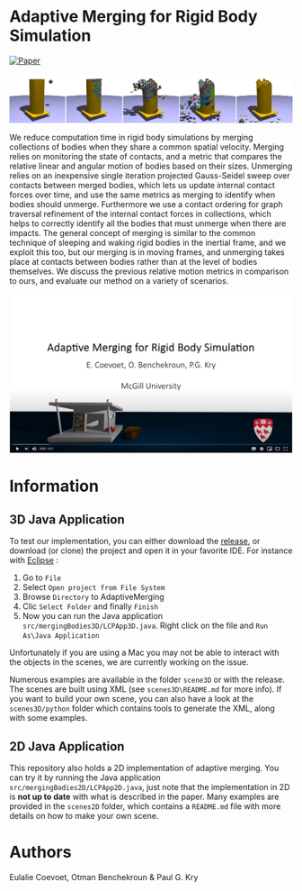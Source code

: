 # Adaptive Merging for Rigid Body Simulation

[![Paper](https://img.shields.io/badge/Paper-ACMSIGGRAPH-yellow.svg)](https://dl.acm.org/doi/abs/10.1145/3386569.3392417?casa_token=IZlqZXM_C4UAAAAA:NigEEUkma3E9g3b4FqSfGPvcbQUqWqTYdnkDnu3mwudu9lgNpOITf0cnMo4qJYIIQQuDzvpO0YUefQ)
<!---[![Slides](https://img.shields.io/badge/Slides-on_google_drive-blue.svg)]()--->

![TowerPlatform](docs/towerplatform.png "A tower on a mobile platform hit by a projectile.")

We reduce computation time in rigid body simulations by merging collections of bodies when they share a common spatial velocity. Merging relies on monitoring the state of contacts, and a metric that compares the relative linear and angular motion of bodies based on their sizes. Unmerging relies on an inexpensive single iteration projected Gauss-Seidel sweep over contacts between merged bodies, which lets us update internal contact forces over time, and use the same metrics as merging to identify when bodies should unmerge. Furthermore we use a contact ordering for graph traversal refinement of the internal contact forces in collections, which helps to correctly identify all the bodies that must unmerge when there are impacts. The general concept of merging is similar to the common technique of sleeping and waking rigid bodies in the inertial frame, and we exploit this too, but our merging is in moving frames, and unmerging takes place at contacts between bodies rather than at the level of bodies themselves. We discuss the previous relative motion metrics in comparison to ours, and evaluate our method on a variety of scenarios.

[![Teaser](docs/youtubevideo.png "Teaser video")](https://www.youtube.com/watch?v=mmVVRVt8EF4)

# Information

## 3D Java Application

To test our implementation, you can either download the [release](https://github.com/EulalieCoevoet/AdaptiveMerging/releases/tag/20.05), or download (or clone) the project and open it in your favorite IDE. For instance with [Eclipse](https://www.eclipse.org/downloads/) : 

1. Go to `File` 
2. Select `Open project from File System`
3. Browse `Directory` to AdaptiveMerging 
4. Clic `Select Folder` and finally `Finish`
5. Now you can run the Java application `src/mergingBodies3D/LCPApp3D.java`. Right click on the file and `Run As\Java Application`

Unfortunately if you are using a Mac you may not be able to interact with the objects in the scenes, we are currently working on the issue.

Numerous examples are available in the folder `scene3D` or with the release. The scenes are built using XML (see `scenes3D\README.md` for more info).
If you want to build your own scene, you can also have a look at the `scenes3D/python` folder which contains tools to generate the XML, along with some examples.

## 2D Java Application

This repository also holds a 2D implementation of adaptive merging. You can try it by running the Java application `src/mergingBodies2D/LCPApp2D.java`, just note that the implementation in 2D is **not up to date** with what is described in the paper. Many examples are provided in the `scenes2D` folder, which contains a `README.md` file with more details on how to make your own scene.

# Authors

Eulalie Coevoet, Otman Benchekroun & Paul G. Kry
